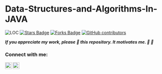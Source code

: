 # Data-Structures-and-Algorithms-In-JAVA

<img src="https://sloc.xyz/github/tushararoraaa/DSA" alt="LOC"/> <a href="https://github.com/tushararoraaa/DSA/stargazers"><img src="https://img.shields.io/github/stars/tushararoraaa/DSA" alt="Stars Badge"/></a>
<a href="https://github.com/tushararoraaa/DSA/network/members"><img src="https://img.shields.io/github/forks/tushararoraaa/DSA" alt="Forks Badge"/></a>
<a href="https://github.com//tushararoraaa/DSA/graphs/contributors"><img alt="GitHub contributors" src="https://img.shields.io/github/contributors/tushararoraaa/DSA?color=2b9348"></a>

**_If you appreciate my work, please 🌟 this repository. It motivates me. :rocket: :rocket:_**

### Connect with me:

[<img align="left" alt="Tushar Arora | LinkedIn" width="22px" src="https://cdn.jsdelivr.net/npm/simple-icons@v3/icons/linkedin.svg" />][linkedin]
[<img align="left" alt="Tushar Arora | Instagram" width="22px" src="https://cdn.jsdelivr.net/npm/simple-icons@v3/icons/instagram.svg" />][instagram]

[instagram]: https://instagram.com/tushar_aroraaa
[linkedin]: https://www.linkedin.com/in/tushar-arora-1b04201b9/

